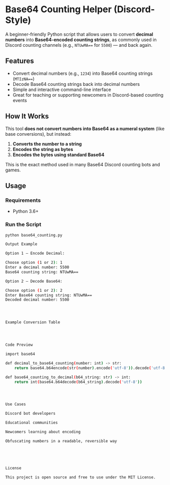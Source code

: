 # Base64 Counting Helper (Discord-Style)

A beginner-friendly Python script that allows users to convert **decimal numbers** into **Base64-encoded counting strings**, as commonly used in Discord counting channels (e.g., `NTUwMA==` for `5500`) — and back again.

## Features

- Convert decimal numbers (e.g., `1234`) into Base64 counting strings (`MTIzNA==`)
- Decode Base64 counting strings back into decimal numbers
- Simple and interactive command-line interface
- Great for teaching or supporting newcomers in Discord-based counting events



## How It Works

This tool **does not convert numbers into Base64 as a numeral system** (like base conversions), but instead:

1. **Converts the number to a string**
2. **Encodes the string as bytes**
3. **Encodes the bytes using standard Base64**

This is the exact method used in many Base64 Discord counting bots and games.



## Usage

### Requirements
- Python 3.6+

### Run the Script

````bash
python base64_counting.py

Output Example

Option 1 – Encode Decimal:

Choose option (1 or 2): 1
Enter a decimal number: 5500
Base64 counting string: NTUwMA==

Option 2 – Decode Base64:

Choose option (1 or 2): 2
Enter Base64 counting string: NTUwMA==
Decoded decimal number: 5500




Example Conversion Table




Code Preview

import base64

def decimal_to_base64_counting(number: int) -> str:
    return base64.b64encode(str(number).encode('utf-8')).decode('utf-8')

def base64_counting_to_decimal(b64_string: str) -> int:
    return int(base64.b64decode(b64_string).decode('utf-8'))




Use Cases

Discord bot developers

Educational communities

Newcomers learning about encoding

Obfuscating numbers in a readable, reversible way





License

This project is open source and free to use under the MIT License.
